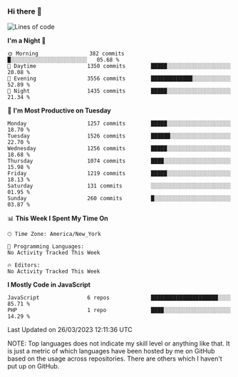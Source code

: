### Hi there 👋

<!--
**LynxJinxxy/LynxJinxxy** is a ✨ _special_ ✨ repository because its `README.md` (this file) appears on your GitHub profile.

Here are some ideas to get you started:

- 🔭 I’m currently working on ...
- 🌱 I’m currently learning ...
- 👯 I’m looking to collaborate on ...
- 🤔 I’m looking for help with ...
- 💬 Ask me about ...
- 📫 How to reach me: ...
- 😄 Pronouns: ...
- ⚡ Fun fact: ...
-->

<!--START_SECTION:waka-->
![Lines of code](https://img.shields.io/badge/From%20Hello%20World%20I%27ve%20Written-15.0%20million%20lines%20of%20code-blue)

**I'm a Night 🦉** 

```text
🌞 Morning                382 commits         █░░░░░░░░░░░░░░░░░░░░░░░░   05.68 % 
🌆 Daytime                1350 commits        █████░░░░░░░░░░░░░░░░░░░░   20.08 % 
🌃 Evening                3556 commits        █████████████░░░░░░░░░░░░   52.89 % 
🌙 Night                  1435 commits        █████░░░░░░░░░░░░░░░░░░░░   21.34 % 
```
📅 **I'm Most Productive on Tuesday** 

```text
Monday                   1257 commits        █████░░░░░░░░░░░░░░░░░░░░   18.70 % 
Tuesday                  1526 commits        ██████░░░░░░░░░░░░░░░░░░░   22.70 % 
Wednesday                1256 commits        █████░░░░░░░░░░░░░░░░░░░░   18.68 % 
Thursday                 1074 commits        ████░░░░░░░░░░░░░░░░░░░░░   15.98 % 
Friday                   1219 commits        █████░░░░░░░░░░░░░░░░░░░░   18.13 % 
Saturday                 131 commits         ░░░░░░░░░░░░░░░░░░░░░░░░░   01.95 % 
Sunday                   260 commits         █░░░░░░░░░░░░░░░░░░░░░░░░   03.87 % 
```


📊 **This Week I Spent My Time On** 

```text
🕑︎ Time Zone: America/New_York

💬 Programming Languages: 
No Activity Tracked This Week

🔥 Editors: 
No Activity Tracked This Week
```

**I Mostly Code in JavaScript** 

```text
JavaScript               6 repos             █████████████████████░░░░   85.71 % 
PHP                      1 repo              ████░░░░░░░░░░░░░░░░░░░░░   14.29 % 
```




 Last Updated on 26/03/2023 12:11:36 UTC
<!--END_SECTION:waka-->
NOTE: Top languages does not indicate my skill level or anything like that. It is just a metric of which languages have been hosted by me on GitHub based on the usage across repositories. There are others which I haven't put up on GitHub.
